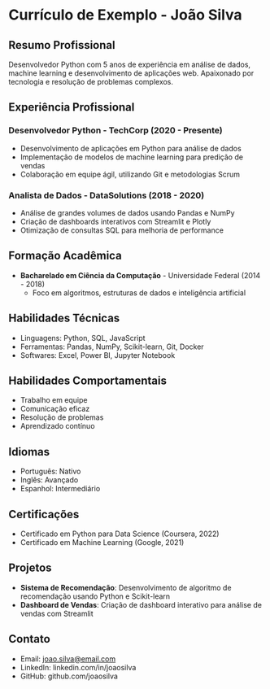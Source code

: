 # Currículo de Exemplo - João Silva

## Resumo Profissional
Desenvolvedor Python com 5 anos de experiência em análise de dados, machine learning e desenvolvimento de aplicações web. Apaixonado por tecnologia e resolução de problemas complexos.

## Experiência Profissional

### Desenvolvedor Python - TechCorp (2020 - Presente)
- Desenvolvimento de aplicações em Python para análise de dados
- Implementação de modelos de machine learning para predição de vendas
- Colaboração em equipe ágil, utilizando Git e metodologias Scrum

### Analista de Dados - DataSolutions (2018 - 2020)
- Análise de grandes volumes de dados usando Pandas e NumPy
- Criação de dashboards interativos com Streamlit e Plotly
- Otimização de consultas SQL para melhoria de performance

## Formação Acadêmica
- **Bacharelado em Ciência da Computação** - Universidade Federal (2014 - 2018)
  - Foco em algoritmos, estruturas de dados e inteligência artificial

## Habilidades Técnicas
- Linguagens: Python, SQL, JavaScript
- Ferramentas: Pandas, NumPy, Scikit-learn, Git, Docker
- Softwares: Excel, Power BI, Jupyter Notebook

## Habilidades Comportamentais
- Trabalho em equipe
- Comunicação eficaz
- Resolução de problemas
- Aprendizado contínuo

## Idiomas
- Português: Nativo
- Inglês: Avançado
- Espanhol: Intermediário

## Certificações
- Certificado em Python para Data Science (Coursera, 2022)
- Certificado em Machine Learning (Google, 2021)

## Projetos
- **Sistema de Recomendação**: Desenvolvimento de algoritmo de recomendação usando Python e Scikit-learn
- **Dashboard de Vendas**: Criação de dashboard interativo para análise de vendas com Streamlit

## Contato
- Email: joao.silva@email.com
- LinkedIn: linkedin.com/in/joaosilva
- GitHub: github.com/joaosilva
